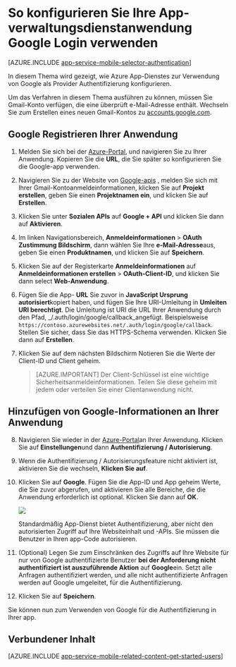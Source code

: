 <properties
    pageTitle="So konfigurieren Sie die Google-Authentifizierung für Ihre App Services-Anwendung"
    description="Informationen Sie zum Konfigurieren von Google-Authentifizierung für Ihre App Services-Anwendung."
    services="app-service"
    documentationCenter=""
    authors="mattchenderson"
    manager="erikre"
    editor=""/>

<tags
    ms.service="app-service-mobile"
    ms.workload="mobile"
    ms.tgt_pltfrm="na"
    ms.devlang="multiple"
    ms.topic="article"
    ms.date="10/01/2016"
    ms.author="mahender"/>

# <a name="how-to-configure-your-app-service-application-to-use-google-login"></a>So konfigurieren Sie Ihre App-verwaltungsdienstanwendung Google Login verwenden

[AZURE.INCLUDE [app-service-mobile-selector-authentication](../../includes/app-service-mobile-selector-authentication.md)]

In diesem Thema wird gezeigt, wie Azure App-Dienstes zur Verwendung von Google als Provider Authentifizierung konfigurieren.

Um das Verfahren in diesem Thema ausführen zu können, müssen Sie Gmail-Konto verfügen, die eine überprüft e-Mail-Adresse enthält. Wechseln Sie zum Erstellen eines neuen Gmail-Kontos zu [accounts.google.com](http://go.microsoft.com/fwlink/p/?LinkId=268302).

## <a name="register"> </a>Google Registrieren Ihrer Anwendung

1. Melden Sie sich bei der [Azure-Portal], und navigieren Sie zu Ihrer Anwendung. Kopieren Sie die **URL**, die Sie später so konfigurieren Sie die Google-app verwenden.

2. Navigieren Sie zu der Website von [Google-apis](http://go.microsoft.com/fwlink/p/?LinkId=268303) , melden Sie sich mit Ihrer Gmail-Kontoanmeldeinformationen, klicken Sie auf **Projekt erstellen**, geben Sie einen **Projektnamen ein**, und klicken Sie auf **Erstellen**.

3. Klicken Sie unter **Sozialen APIs** auf **Google + API** und klicken Sie dann auf **Aktivieren**.

4. Im linken Navigationsbereich, **Anmeldeinformationen** > **OAuth Zustimmung Bildschirm**, dann wählen Sie Ihre **e-Mail-Adresse**aus, geben Sie einen **Produktnamen**, und klicken Sie auf **Speichern**.

5. Klicken Sie auf der Registerkarte **Anmeldeinformationen** auf **Anmeldeinformationen erstellen** > **OAuth-Client-ID**, und klicken Sie dann select **Web-Anwendung**.

6. Fügen Sie die App- **URL** Sie zuvor in **JavaScript Ursprung autorisiert**kopiert haben, und fügen Sie Ihre URI-Umleitung in **Umleiten URI berechtigt**. Die Umleitung ist URI die URL Ihrer Anwendung durch den Pfad, _/.auth/login/google/callback_angefügt. Beispielsweise `https://contoso.azurewebsites.net/.auth/login/google/callback`. Stellen Sie sicher, dass Sie das HTTPS-Schema verwenden. Klicken Sie dann auf **Erstellen**.

7. Klicken Sie auf dem nächsten Bildschirm Notieren Sie die Werte der Client-ID und Client geheim.


    > [AZURE.IMPORTANT]
    Der Client-Schlüssel ist eine wichtige Sicherheitsanmeldeinformationen. Teilen Sie diese geheim mit jedem oder verteilen Sie einer Clientanwendung nicht.


## <a name="secrets"> </a>Hinzufügen von Google-Informationen an Ihrer Anwendung

8. Navigieren Sie wieder in der [Azure-Portal]an Ihrer Anwendung. Klicken Sie auf **Einstellungen**und dann **Authentifizierung / Autorisierung**.

9. Wenn die Authentifizierung / Autorisierungsfeature nicht aktiviert ist, aktivieren Sie die wechseln, **Klicken Sie auf**.

10. Klicken Sie auf **Google**. Fügen Sie die App-ID und App geheim Werte, die Sie zuvor abgerufen, und aktivieren Sie alle Bereiche, die die Anwendung erforderlich ist optional. Klicken Sie dann auf **OK**.

    ![][1]

    Standardmäßig App-Dienst bietet Authentifizierung, aber nicht den autorisierten Zugriff auf Ihre Websiteinhalt und -APIs. Sie müssen die Benutzer in Ihren app-Code autorisieren.

17. (Optional) Legen Sie zum Einschränken des Zugriffs auf Ihre Website für nur von Google authentifizierte Benutzer **bei der Anforderung nicht authentifiziert ist auszuführende Aktion** auf **Google**ein. Setzt alle Anfragen authentifiziert werden, und alle nicht authentifizierte Anfragen werden auf Google umgeleitet, für die Authentifizierung.

12. Klicken Sie auf **Speichern**.

Sie können nun zum Verwenden von Google für die Authentifizierung in Ihrer app.

## <a name="related-content"> </a>Verbundener Inhalt

[AZURE.INCLUDE [app-service-mobile-related-content-get-started-users](../../includes/app-service-mobile-related-content-get-started-users.md)]


<!-- Anchors. -->

<!-- Images. -->

[0]: ./media/app-service-mobile-how-to-configure-google-authentication/mobile-app-google-redirect.png
[1]: ./media/app-service-mobile-how-to-configure-google-authentication/mobile-app-google-settings.png

<!-- URLs. -->

[Google apis]: http://go.microsoft.com/fwlink/p/?LinkId=268303

[Azure-portal]: https://portal.azure.com/

